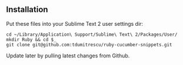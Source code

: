 Installation
------------

Put these files into your Sublime Text 2 user settings dir:

```
cd ~/Library/Application\ Support/Sublime\ Text\ 2/Packages/User/
mkdir Ruby && cd $_
git clone git@github.com:tdumitrescu/ruby-cucumber-snippets.git
```

Update later by pulling latest changes from Github.
